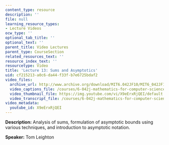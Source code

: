 ```yaml
---
content_type: resource
description: ''
file: null
learning_resource_types:
- Lecture Videos
ocw_type: ''
optional_tab_title: ''
optional_text: ''
parent_title: Video Lectures
parent_type: CourseSection
related_resources_text: ''
resource_index_text: ''
resourcetype: Video
title: 'Lecture 13: Sums and Asymptotics'
uid: cf215213-a0c6-da44-f33f-b7e6725bdaf2
video_files:
  archive_url: http://www.archive.org/download/MIT6.042JF10/MIT6_042JF10_lec13_300k.mp4
  video_captions_file: /courses/6-042j-mathematics-for-computer-science-fall-2010/e2983d81cfef5c9c9f3726d1b597e9a3_X9eErxRjQEI.vtt
  video_thumbnail_file: https://img.youtube.com/vi/X9eErxRjQEI/default.jpg
  video_transcript_file: /courses/6-042j-mathematics-for-computer-science-fall-2010/0ee7810a0f2b2cded346b7ae55814e21_X9eErxRjQEI.pdf
video_metadata:
  youtube_id: X9eErxRjQEI
---
```


**Description:** Analysis of sums, formulation of asymptotic bounds using various techniques, and introduction to asymptotic notation.

**Speaker:** Tom Leighton